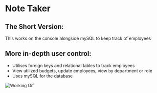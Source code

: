 # Note Taker

## The Short Version:
This works on the console alongside mySQL to keep track of employees

## More in-depth user control:
 * Utilises foreign keys and relational tables to track employees
 * View utilized budgets, update employees, view by department or role
 * Uses mySQL for the database

![Working Gif](https://github.com/lisaostman/employeetracker/working.gif)
